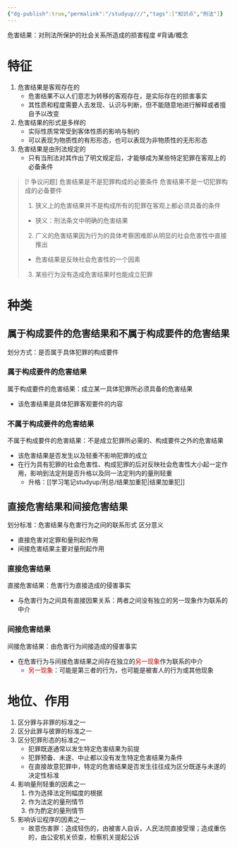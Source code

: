 ```yaml
---
{"dg-publish":true,"permalink":"/studyup///","tags":["知识点","刑法"]}
---
```


危害结果：对刑法所保护的社会关系所造成的损害程度 #背诵/概念 
# 特征
1. 危害结果是客观存在的
	- 危害结果不以人们意志为转移的客观存在，是实际存在的损害事实
	- 其性质和程度需要人去发现、认识与判断，但不能随意地进行解释或者擅自予以改变
2. 危害结果的形式是多样的
	- 实际性质常常受到客体性质的影响与制约
	- 可以表现为物质性的有形形态，也可以表现为非物质性的无形形态
3. 危害结果是由刑法规定的
	- 只有当刑法对其作出了明文规定后，才能够成为某些特定犯罪在客观上的必备条件

>[! 争议问题] 危害结果是不是犯罪构成的必要条件
>危害结果不是一切犯罪构成的必备要件
>1. 狭义上的危害结果并不是构成所有的犯罪在客观上都必须具备的条件
>	- 狭义：刑法条文中明确的危害结果
>2. 广义的危害结果因为行为的具体考察困难即从明显的社会危害性中直接推出
>	- 危害结果是反映社会危害性的一个因素
>3. 某些行为没有造成危害结果时也能成立犯罪
# 种类
## 属于构成要件的危害结果和不属于构成要件的危害结果
划分方式：是否属于具体犯罪的构成要件
### 属于构成要件的危害结果
属于构成要件的危害结果：成立某一具体犯罪所必须具备的危害结果
- 该危害结果是具体犯罪客观要件的内容
### 不属于构成要件的危害结果
不属于构成要件的危害结果：不是成立犯罪所必需的、构成要件之外的危害结果
- 该危害结果是否发生以及轻重不影响犯罪的成立
- 在行为具有犯罪的社会危害性、构成犯罪的后对反映社会危害性大小起一定作用，影响到法定刑是否升格以及同一法定刑内的量刑轻重
	- 升格：[[学习笔记studyup/刑总/结果加重犯\|结果加重犯]]
## 直接危害结果和间接危害结果
划分标准：危害结果与危害行为之间的联系形式
区分意义
- 直接危害对定罪和量刑起作用
- 间接危害结果主要对量刑起作用
### 直接危害结果
直接危害结果：危害行为直接造成的侵害事实
- 与危害行为之间具有直接因果关系：两者之间没有独立的另一现象作为联系的中介
### 间接危害结果
间接危害结果：由危害行为间接造成的侵害事实
- 在危害行为与间接危害结果之间存在独立的<font color="#c00000">另一现象</font>作为联系的中介
	- <font color="#c00000">另一现象</font>：可能是第三者的行为，也可能是被害人的行为或其他现象
# 地位、作用
1. 区分罪与非罪的标准之一
2. 区分此罪与彼罪的标准之一
3. 区分犯罪形态的标准之一
	- 犯罪既遂通常以发生特定危害结果为前提
	- 犯罪预备、未遂、中止都以没有发生特定危害结果为条件
	- 在直接故意犯罪中，特定的危害结果是否发生往往成为区分既遂与未遂的决定性标准
4. 影响量刑轻重的因素之一
	1. 作为选择法定刑幅度的根据
	2. 作为法定的量刑情节
	3. 作为酌定的量刑情节
5. 影响诉讼程序的因素之一
	- 故意伤害罪：造成轻伤的，由被害人自诉，人民法院直接受理；造成重伤的，由公安机关侦查，检察机关提起公诉